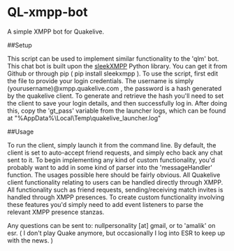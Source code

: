 # QL-xmpp-bot
A simple XMPP bot for Quakelive.

##Setup

This script can be used to implement similar functionality to the 'qlm' bot. 
This chat bot is built upon the [sleekXMPP](https://github.com/fritzy/SleekXMPP) Python library. You can get it from Github or through pip ( pip install sleekxmpp ).
To use the script, first edit the file to provide your login credentials. The username is simply (yourusername)@xmpp.quakelive.com , the password is a hash generated by the quakelive client. To generate and retrieve the hash you'll need to set the client to save your login details, and then successfully log in. After doing this, copy the 'gt_pass' variable from the launcher logs, which can be found at "%AppData%\Local\Temp\quakelive_launcher.log"

##Usage

To run the client, simply launch it from the command line. 
By default, the client is set to auto-accept friend requests, and simply echo back any chat sent to it. To begin implementing any kind of custom functionality, you'd probably want to add in some kind of parser into the 'messageHandler' function. The usages possible here should be fairly obvious.
All Quakelive client functionality relating to users can be handled directly through XMPP. All functionality such as friend requests, sending/receiving match invites is handled through XMPP presences. To create custom functionality involving these features you'd simply need to add event listeners to parse the relevant XMPP presence stanzas.

Any questions can be sent to: nullpersonality [at] gmail, or to 'amalik' on esr. ( I don't play Quake anymore, but occasionally I log into ESR to keep up with the news. )
